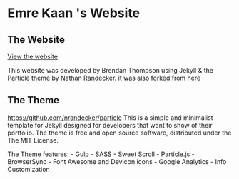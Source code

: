 # Emre Kaan 's Website

## The Website

[View the website](www.emrekaanozkan.com)

This website was developed by Brendan Thompson using Jekyll & the Particle theme by Nathan Randecker. 
it was also forked from [here](http://www.brendev.co/) 

## The Theme
https://github.com/nrandecker/particle
This is a simple and minimalist template for Jekyll designed for developers that want to show of their portfolio. The theme is free and open source software, distributed under the The MIT License.

The Theme features:
	- Gulp
	- SASS
	- Sweet Scroll
	- Particle.js
	- BrowserSync
	- Font Awesome and Devicon icons
	- Google Analytics
	- Info Customization
